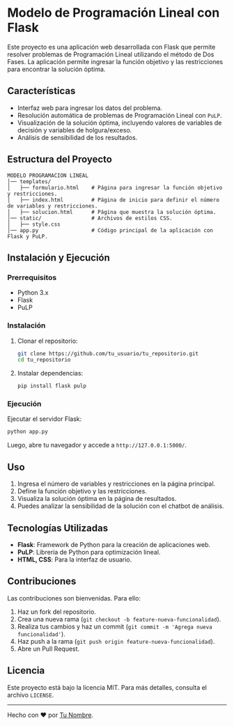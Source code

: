 # Modelo de Programación Lineal con Flask

Este proyecto es una aplicación web desarrollada con Flask que permite resolver problemas de Programación Lineal utilizando el método de Dos Fases. La aplicación permite ingresar la función objetivo y las restricciones para encontrar la solución óptima.

## Características
- Interfaz web para ingresar los datos del problema.
- Resolución automática de problemas de Programación Lineal con `PuLP`.
- Visualización de la solución óptima, incluyendo valores de variables de decisión y variables de holgura/exceso.
- Análisis de sensibilidad de los resultados.

## Estructura del Proyecto
```
MODELO PROGRAMACION LINEAL
│── templates/
│   ├── formulario.html    # Página para ingresar la función objetivo y restricciones.
│   ├── index.html         # Página de inicio para definir el número de variables y restricciones.
│   ├── solucion.html      # Página que muestra la solución óptima.
│── static/                # Archivos de estilos CSS.
│   ├── style.css
│── app.py                 # Código principal de la aplicación con Flask y PuLP.
```

## Instalación y Ejecución
### Prerrequisitos
- Python 3.x
- Flask
- PuLP

### Instalación
1. Clonar el repositorio:
   ```sh
   git clone https://github.com/tu_usuario/tu_repositorio.git
   cd tu_repositorio
   ```
2. Instalar dependencias:
   ```sh
   pip install flask pulp
   ```

### Ejecución
Ejecutar el servidor Flask:
```sh
python app.py
```
Luego, abre tu navegador y accede a `http://127.0.0.1:5000/`.

## Uso
1. Ingresa el número de variables y restricciones en la página principal.
2. Define la función objetivo y las restricciones.
3. Visualiza la solución óptima en la página de resultados.
4. Puedes analizar la sensibilidad de la solución con el chatbot de análisis.

## Tecnologías Utilizadas
- **Flask**: Framework de Python para la creación de aplicaciones web.
- **PuLP**: Librería de Python para optimización lineal.
- **HTML, CSS**: Para la interfaz de usuario.

## Contribuciones
Las contribuciones son bienvenidas. Para ello:
1. Haz un fork del repositorio.
2. Crea una nueva rama (`git checkout -b feature-nueva-funcionalidad`).
3. Realiza tus cambios y haz un commit (`git commit -m 'Agrega nueva funcionalidad'`).
4. Haz push a la rama (`git push origin feature-nueva-funcionalidad`).
5. Abre un Pull Request.

## Licencia
Este proyecto está bajo la licencia MIT. Para más detalles, consulta el archivo `LICENSE`.

---
Hecho con ❤️ por [Tu Nombre](https://github.com/tu_usuario).

